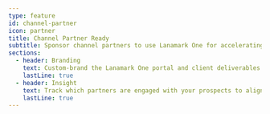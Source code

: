 ```yaml
---
type: feature
id: channel-partner
icon: partner
title: Channel Partner Ready
subtitle: Sponsor channel partners to use Lanamark One for accelerating design and delivery of your solutions and services.
sections:
  - header: Branding
    text: Custom-brand the Lanamark One portal and client deliverables to project your brand throughout client engagements.
    lastLine: true
  - header: Insight
    text: Track which partners are engaged with your prospects to align them with your products and support them in the field.
    lastLine: true
---
```

